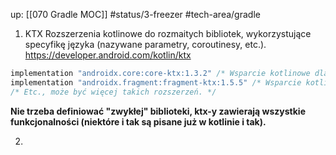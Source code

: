 up: [[070 Gradle MOC]]
#status/3-freezer
#tech-area/gradle 

1) KTX
Rozszerzenia kotlinowe do rozmaitych bibliotek, wykorzystujące specyfikę języka (nazywane parametry, coroutinesy, etc.).
https://developer.android.com/kotlin/ktx

```kotlin
implementation "androidx.core:core-ktx:1.3.2" /* Wsparcie kotlinowe dla różnych paczek. */
implementation "androidx.fragment:fragment-ktx:1.5.5" /* Wsparcie kotlinowe dla API fragmentów. */
/* Etc., może być więcej takich rozszerzeń. */
```

**Nie trzeba definiować "zwykłej" biblioteki, ktx-y zawierają wszystkie funkcjonalności (niektóre i tak są pisane już w kotlinie i tak).**

2) 